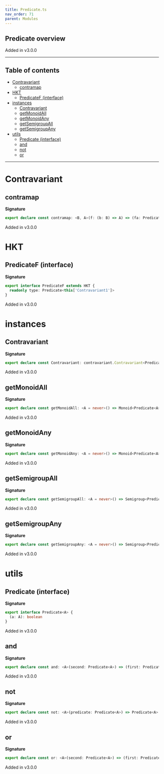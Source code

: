 ```yaml
---
title: Predicate.ts
nav_order: 71
parent: Modules
---
```


## Predicate overview

Added in v3.0.0

---

<h2 class="text-delta">Table of contents</h2>

- [Contravariant](#contravariant)
  - [contramap](#contramap)
- [HKT](#hkt)
  - [PredicateF (interface)](#predicatef-interface)
- [instances](#instances)
  - [Contravariant](#contravariant-1)
  - [getMonoidAll](#getmonoidall)
  - [getMonoidAny](#getmonoidany)
  - [getSemigroupAll](#getsemigroupall)
  - [getSemigroupAny](#getsemigroupany)
- [utils](#utils)
  - [Predicate (interface)](#predicate-interface)
  - [and](#and)
  - [not](#not)
  - [or](#or)

---

# Contravariant

## contramap

**Signature**

```ts
export declare const contramap: <B, A>(f: (b: B) => A) => (fa: Predicate<A>) => Predicate<B>
```

Added in v3.0.0

# HKT

## PredicateF (interface)

**Signature**

```ts
export interface PredicateF extends HKT {
  readonly type: Predicate<this['Contravariant1']>
}
```

Added in v3.0.0

# instances

## Contravariant

**Signature**

```ts
export declare const Contravariant: contravariant.Contravariant<PredicateF>
```

Added in v3.0.0

## getMonoidAll

**Signature**

```ts
export declare const getMonoidAll: <A = never>() => Monoid<Predicate<A>>
```

Added in v3.0.0

## getMonoidAny

**Signature**

```ts
export declare const getMonoidAny: <A = never>() => Monoid<Predicate<A>>
```

Added in v3.0.0

## getSemigroupAll

**Signature**

```ts
export declare const getSemigroupAll: <A = never>() => Semigroup<Predicate<A>>
```

Added in v3.0.0

## getSemigroupAny

**Signature**

```ts
export declare const getSemigroupAny: <A = never>() => Semigroup<Predicate<A>>
```

Added in v3.0.0

# utils

## Predicate (interface)

**Signature**

```ts
export interface Predicate<A> {
  (a: A): boolean
}
```

Added in v3.0.0

## and

**Signature**

```ts
export declare const and: <A>(second: Predicate<A>) => (first: Predicate<A>) => Predicate<A>
```

Added in v3.0.0

## not

**Signature**

```ts
export declare const not: <A>(predicate: Predicate<A>) => Predicate<A>
```

Added in v3.0.0

## or

**Signature**

```ts
export declare const or: <A>(second: Predicate<A>) => (first: Predicate<A>) => Predicate<A>
```

Added in v3.0.0
